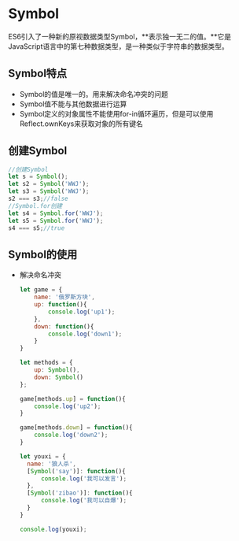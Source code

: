 # Symbol

ES6引入了一种新的原视数据类型Symbol，**表示独一无二的值。**它是JavaScript语言中的第七种数据类型，是一种类似于字符串的数据类型。

## Symbol特点

* Symbol的值是唯一的。用来解决命名冲突的问题
* Symbol值不能与其他数据进行运算
* Symbol定义的对象属性不能使用for-in循环遍历，但是可以使用Reflect.ownKeys来获取对象的所有键名

## 创建Symbol

```js
//创建Symbol
let s = Symbol();
let s2 = Symbol('WWJ');
let s3 = Symbol('WWJ');
s2 === s3;//false
//Symbol.for创建
let s4 = Symbol.for('WWJ');
let s5 = Symbol.for('WWJ');
s4 === s5;//true
```

## Symbol的使用

* 解决命名冲突

  ```js
  let game = {
      name: '俄罗斯方块',
      up: function(){
          console.log('up1');
      },
      down: function(){
          console.log('down1');
      }
  }
  
  let methods = {
      up: Symbol(),
      down: Symbol()
  };
  
  game[methods.up] = function(){
      console.log('up2');
  }
  
  game[methods.down] = function(){
      console.log('down2');
  }
  ```

  ```js
  let youxi = {
  	name: '狼人杀',
  	[Symbol('say')]: function(){
  		console.log('我可以发言');
  	},
  	[Symbol('zibao')]: function(){
  		console.log('我可以自爆');
  	}
  }
  
  console.log(youxi);
  ```

  

